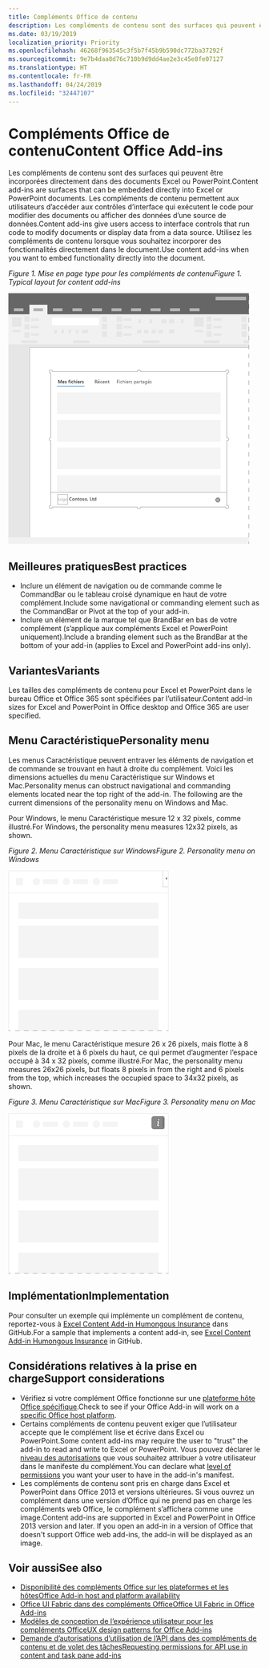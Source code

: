 ```yaml
---
title: Compléments Office de contenu
description: Les compléments de contenu sont des surfaces qui peuvent être incorporées directement dans des documents Excel ou PowerPoint. Ils permettent aux utilisateurs d’accéder aux contrôles d’interface qui exécutent le code pour modifier des documents ou afficher des données d’une source de données.
ms.date: 03/19/2019
localization_priority: Priority
ms.openlocfilehash: 46268f963545c3f5b7f45b9b590dc772ba37292f
ms.sourcegitcommit: 9e7b4daa8d76c710b9d9dd4ae2e3c45e8fe07127
ms.translationtype: HT
ms.contentlocale: fr-FR
ms.lasthandoff: 04/24/2019
ms.locfileid: "32447107"
---
```

# <a name="content-office-add-ins"></a><span data-ttu-id="9ff81-103">Compléments Office de contenu</span><span class="sxs-lookup"><span data-stu-id="9ff81-103">Content Office Add-ins</span></span>

<span data-ttu-id="9ff81-104">Les compléments de contenu sont des surfaces qui peuvent être incorporées directement dans des documents Excel ou PowerPoint.</span><span class="sxs-lookup"><span data-stu-id="9ff81-104">Content add-ins are surfaces that can be embedded directly into Excel or PowerPoint documents.</span></span> <span data-ttu-id="9ff81-105">Les compléments de contenu permettent aux utilisateurs d’accéder aux contrôles d’interface qui exécutent le code pour modifier des documents ou afficher des données d’une source de données.</span><span class="sxs-lookup"><span data-stu-id="9ff81-105">Content add-ins give users access to interface controls that run code to modify documents or display data from a data source.</span></span> <span data-ttu-id="9ff81-106">Utilisez les compléments de contenu lorsque vous souhaitez incorporer des fonctionnalités directement dans le document.</span><span class="sxs-lookup"><span data-stu-id="9ff81-106">Use content add-ins when you want to embed functionality directly into the document.</span></span>  

<span data-ttu-id="9ff81-107">*Figure 1. Mise en page type pour les compléments de contenu*</span><span class="sxs-lookup"><span data-stu-id="9ff81-107">*Figure 1. Typical layout for content add-ins*</span></span>

![Exemple d’image affichant une mise en page typique pour des compléments de contenu.](../images/overview-with-app-content.png)

## <a name="best-practices"></a><span data-ttu-id="9ff81-109">Meilleures pratiques</span><span class="sxs-lookup"><span data-stu-id="9ff81-109">Best practices</span></span>

- <span data-ttu-id="9ff81-110">Inclure un élément de navigation ou de commande comme le CommandBar ou le tableau croisé dynamique en haut de votre complément.</span><span class="sxs-lookup"><span data-stu-id="9ff81-110">Include some navigational or commanding element such as the CommandBar or Pivot at the top of your add-in.</span></span>
- <span data-ttu-id="9ff81-111">Inclure un élément de la marque tel que BrandBar en bas de votre complément (s’applique aux compléments Excel et PowerPoint uniquement).</span><span class="sxs-lookup"><span data-stu-id="9ff81-111">Include a branding element such as the BrandBar at the bottom of your add-in (applies to Excel and PowerPoint add-ins only).</span></span>

## <a name="variants"></a><span data-ttu-id="9ff81-112">Variantes</span><span class="sxs-lookup"><span data-stu-id="9ff81-112">Variants</span></span>

<span data-ttu-id="9ff81-113">Les tailles des compléments de contenu pour Excel et PowerPoint dans le bureau Office et Office 365 sont spécifiées par l’utilisateur.</span><span class="sxs-lookup"><span data-stu-id="9ff81-113">Content add-in sizes for Excel and PowerPoint in Office desktop and Office 365 are user specified.</span></span>

## <a name="personality-menu"></a><span data-ttu-id="9ff81-114">Menu Caractéristique</span><span class="sxs-lookup"><span data-stu-id="9ff81-114">Personality menu</span></span>

<span data-ttu-id="9ff81-p102">Les menus Caractéristique peuvent entraver les éléments de navigation et de commande se trouvant en haut à droite du complément. Voici les dimensions actuelles du menu Caractéristique sur Windows et Mac.</span><span class="sxs-lookup"><span data-stu-id="9ff81-p102">Personality menus can obstruct navigational and commanding elements located near the top right of the add-in. The following are the current dimensions of the personality menu on Windows and Mac.</span></span>

<span data-ttu-id="9ff81-117">Pour Windows, le menu Caractéristique mesure 12 x 32 pixels, comme illustré.</span><span class="sxs-lookup"><span data-stu-id="9ff81-117">For Windows, the personality menu measures 12x32 pixels, as shown.</span></span>

<span data-ttu-id="9ff81-118">*Figure 2. Menu Caractéristique sur Windows*</span><span class="sxs-lookup"><span data-stu-id="9ff81-118">*Figure 2. Personality menu on Windows*</span></span> 

![Image illustrant le menu Caractéristique sur le bureau Windows](../images/personality-menu-win.png)


<span data-ttu-id="9ff81-120">Pour Mac, le menu Caractéristique mesure 26 x 26 pixels, mais flotte à 8 pixels de la droite et à 6 pixels du haut, ce qui permet d’augmenter l’espace occupé à 34 x 32 pixels, comme illustré.</span><span class="sxs-lookup"><span data-stu-id="9ff81-120">For Mac, the personality menu measures 26x26 pixels, but floats 8 pixels in from the right and 6 pixels from the top, which increases the occupied space to 34x32 pixels, as shown.</span></span>

<span data-ttu-id="9ff81-121">*Figure 3. Menu Caractéristique sur Mac*</span><span class="sxs-lookup"><span data-stu-id="9ff81-121">*Figure 3. Personality menu on Mac*</span></span>

![Image illustrant le menu Caractéristique sur le bureau Mac](../images/personality-menu-mac.png)

## <a name="implementation"></a><span data-ttu-id="9ff81-123">Implémentation</span><span class="sxs-lookup"><span data-stu-id="9ff81-123">Implementation</span></span>

<span data-ttu-id="9ff81-124">Pour consulter un exemple qui implémente un complément de contenu, reportez-vous à [Excel Content Add-in Humongous Insurance](https://github.com/OfficeDev/Excel-Content-Add-in-Humongous-Insurance) dans GitHub.</span><span class="sxs-lookup"><span data-stu-id="9ff81-124">For a sample that implements a content add-in, see [Excel Content Add-in Humongous Insurance](https://github.com/OfficeDev/Excel-Content-Add-in-Humongous-Insurance) in GitHub.</span></span>

## <a name="support-considerations"></a><span data-ttu-id="9ff81-125">Considérations relatives à la prise en charge</span><span class="sxs-lookup"><span data-stu-id="9ff81-125">Support considerations</span></span>

- <span data-ttu-id="9ff81-126">Vérifiez si votre complément Office fonctionne sur une [plateforme hôte Office spécifique](/office/dev/add-ins/overview/office-add-in-availability).</span><span class="sxs-lookup"><span data-stu-id="9ff81-126">Check to see if your Office Add-in will work on a [specific Office host platform](/office/dev/add-ins/overview/office-add-in-availability).</span></span> 
- <span data-ttu-id="9ff81-127">Certains compléments de contenu peuvent exiger que l’utilisateur accepte que le complément lise et écrive dans Excel ou PowerPoint.</span><span class="sxs-lookup"><span data-stu-id="9ff81-127">Some content add-ins may require the user to "trust" the add-in to read and write to Excel or PowerPoint.</span></span> <span data-ttu-id="9ff81-128">Vous pouvez déclarer le [niveau des autorisations](/office/dev/add-ins/develop/requesting-permissions-for-api-use-in-content-and-task-pane-add-ins) que vous souhaitez attribuer à votre utilisateur dans le manifeste du complément.</span><span class="sxs-lookup"><span data-stu-id="9ff81-128">You can declare what [level of permissions](/office/dev/add-ins/develop/requesting-permissions-for-api-use-in-content-and-task-pane-add-ins) you want your user to have in the add-in's manifest.</span></span>  
- <span data-ttu-id="9ff81-p104">Les compléments de contenu sont pris en charge dans Excel et PowerPoint dans Office 2013 et versions ultérieures. Si vous ouvrez un complément dans une version d’Office qui ne prend pas en charge les compléments web Office, le complément s’affichera comme une image.</span><span class="sxs-lookup"><span data-stu-id="9ff81-p104">Content add-ins are supported in Excel and PowerPoint in Office 2013 version and later. If you open an add-in in a version of Office that doesn't support Office web add-ins, the add-in will be displayed as an image.</span></span>

## <a name="see-also"></a><span data-ttu-id="9ff81-131">Voir aussi</span><span class="sxs-lookup"><span data-stu-id="9ff81-131">See also</span></span>

- [<span data-ttu-id="9ff81-132">Disponibilité des compléments Office sur les plateformes et les hôtes</span><span class="sxs-lookup"><span data-stu-id="9ff81-132">Office Add-in host and platform availability</span></span>](/office/dev/add-ins/overview/office-add-in-availability)
- [<span data-ttu-id="9ff81-133">Office UI Fabric dans des compléments Office</span><span class="sxs-lookup"><span data-stu-id="9ff81-133">Office UI Fabric in Office Add-ins</span></span>](/office/dev/add-ins/design/office-ui-fabric)
- [<span data-ttu-id="9ff81-134">Modèles de conception de l’expérience utilisateur pour les compléments Office</span><span class="sxs-lookup"><span data-stu-id="9ff81-134">UX design patterns for Office Add-ins</span></span>](/office/dev/add-ins/design/ux-design-pattern-templates)
- [<span data-ttu-id="9ff81-135">Demande d’autorisations d’utilisation de l’API dans des compléments de contenu et de volet des tâches</span><span class="sxs-lookup"><span data-stu-id="9ff81-135">Requesting permissions for API use in content and task pane add-ins</span></span>](/office/dev/add-ins/develop/requesting-permissions-for-api-use-in-content-and-task-pane-add-ins)

